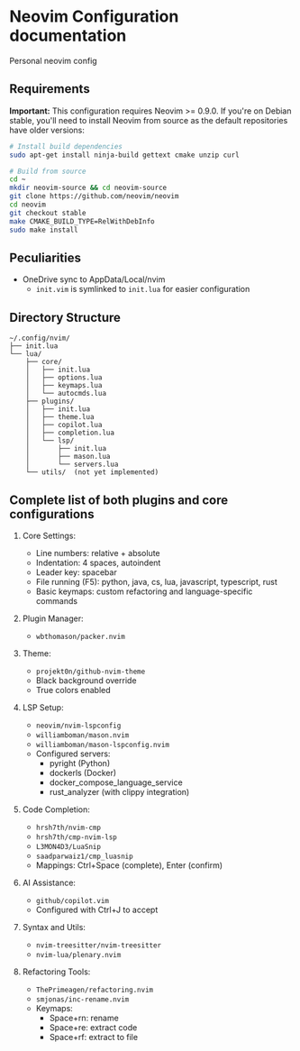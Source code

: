 # Neovim Configuration documentation

Personal neovim config

## Requirements
**Important:** This configuration requires Neovim >= 0.9.0. If you're on Debian stable, you'll need to install Neovim from source as the default repositories have older versions:

```bash
# Install build dependencies
sudo apt-get install ninja-build gettext cmake unzip curl

# Build from source
cd ~
mkdir neovim-source && cd neovim-source
git clone https://github.com/neovim/neovim
cd neovim
git checkout stable
make CMAKE_BUILD_TYPE=RelWithDebInfo
sudo make install
```

## Peculiarities
- OneDrive sync to AppData/Local/nvim
    - `init.vim` is symlinked to `init.lua` for easier configuration

## Directory Structure
```
~/.config/nvim/
├── init.lua
└── lua/
    ├── core/
    │   ├── init.lua
    │   ├── options.lua
    │   ├── keymaps.lua
    │   └── autocmds.lua
    ├── plugins/
    │   ├── init.lua
    │   ├── theme.lua
    │   ├── copilot.lua
    │   ├── completion.lua
    │   └── lsp/
    │       ├── init.lua
    │       ├── mason.lua
    │       └── servers.lua
    └── utils/  (not yet implemented)
```

## Complete list of both plugins and core configurations

1. Core Settings:
   - Line numbers: relative + absolute
   - Indentation: 4 spaces, autoindent
   - Leader key: spacebar
   - File running (F5): python, java, cs, lua, javascript, typescript, rust
   - Basic keymaps: custom refactoring and language-specific commands

2. Plugin Manager:
   - `wbthomason/packer.nvim`

3. Theme:
   - `projekt0n/github-nvim-theme`
   - Black background override
   - True colors enabled

4. LSP Setup:
   - `neovim/nvim-lspconfig`
   - `williamboman/mason.nvim`
   - `williamboman/mason-lspconfig.nvim`
   - Configured servers:
     - pyright (Python)
     - dockerls (Docker)
     - docker_compose_language_service
     - rust_analyzer (with clippy integration)

5. Code Completion:
   - `hrsh7th/nvim-cmp`
   - `hrsh7th/cmp-nvim-lsp`
   - `L3MON4D3/LuaSnip`
   - `saadparwaiz1/cmp_luasnip`
   - Mappings: Ctrl+Space (complete), Enter (confirm)

6. AI Assistance:
   - `github/copilot.vim`
   - Configured with Ctrl+J to accept

7. Syntax and Utils:
   - `nvim-treesitter/nvim-treesitter`
   - `nvim-lua/plenary.nvim`

8. Refactoring Tools:
   - `ThePrimeagen/refactoring.nvim`
   - `smjonas/inc-rename.nvim`
   - Keymaps:
     - Space+rn: rename
     - Space+re: extract code
     - Space+rf: extract to file
